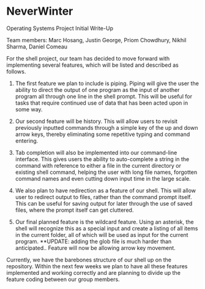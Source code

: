 NeverWinter
===========

Operating Systems Project Initial Write-Up

Team members: Marc Hosang, Justin George, Priom Chowdhury, Nikhil Sharma, Daniel Comeau

For the shell project, our team has decided to move forward with implementing several features, which will be listed and described as follows.

1. The first feature we plan to include is piping. Piping will give the user the ability to direct the output of one program as the input of another program all through one line in the shell prompt. This will be useful for tasks that require continued use of data that has been acted upon in some way. 

2. Our second feature will be history. This will allow users to revisit previously inputted commands through a simple key of the up and down arrow keys, thereby eliminating some repetitive typing and command entering.

3. Tab completion will also be implemented into our command-line interface. This gives users the ability to auto-complete a string in the command with reference to either a file in the current directory or existing shell command, helping the user with long file names, forgotten command names and even cutting down input time in the large scale.

4. We also plan to have redirection as a feature of our shell. This will allow user to redirect output to files, rather than the command prompt itself. This can be useful for saving output for later through the use of saved files, where the prompt itself can get cluttered.

5. Our final planned feature is the wildcard feature. Using an asterisk, the shell will recognize this as a special input and create a listing of all items in the current folder, all of which will be used as input for the current program.
**UPDATE: adding the glob file is much harder than anticipated.. Feature will now be allowing arrow key movement.

Currently, we have the barebones structure of our shell up on the repository. Within the next few weeks we plan to have all these features implemented and working correctly and are planning to divide up the feature coding between our group members. 

